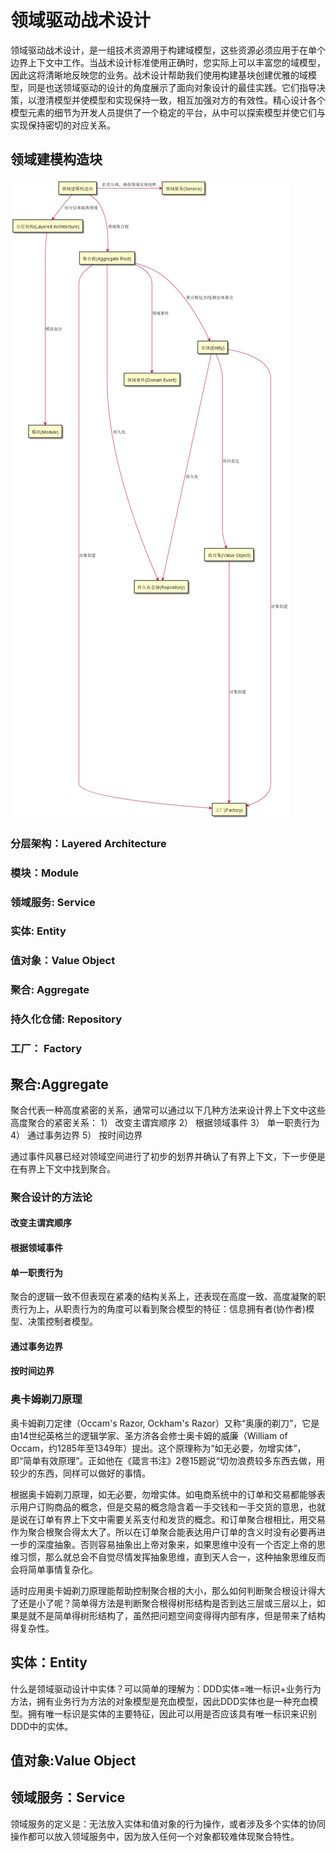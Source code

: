 # 领域驱动战术设计

领域驱动战术设计，是一组技术资源用于构建域模型，这些资源必须应用于在单个边界上下文中工作。当战术设计标准使用正确时，您实际上可以丰富您的域模型，因此这将清晰地反映您的业务。战术设计帮助我们使用构建基块创建优雅的域模型，同是也送领域驱动的设计的角度展示了面向对象设计的最佳实践。它们指导决策，以澄清模型并使模型和实现保持一致，相互加强对方的有效性。精心设计各个模型元素的细节为开发人员提供了一个稳定的平台，从中可以探索模型并使它们与实现保持密切的对应关系。


## 领域建模构造块

![Build Block](https://github.com/stonenice/articles/blob/main/DDD/images/building-block.png)

### 分层架构：Layered Architecture
### 模块：Module
### 领域服务: Service
### 实体: Entity
### 值对象：Value Object
### 聚合: Aggregate
### 持久化仓储: Repository
### 工厂： Factory 

## 聚合:Aggregate
聚合代表一种高度紧密的关系，通常可以通过以下几种方法来设计界上下文中这些高度聚合的紧密关系：
1） 改变主谓宾顺序
2） 根据领域事件
3） 单一职责行为
4） 通过事务边界
5） 按时间边界

通过事件风暴已经对领域空间进行了初步的划界并确认了有界上下文，下一步便是在有界上下文中找到聚合。


### 聚合设计的方法论

#### 改变主谓宾顺序

#### 根据领域事件

#### 单一职责行为
聚合的逻辑一致不但表现在紧凑的结构关系上，还表现在高度一致、高度凝聚的职责行为上，从职责行为的角度可以看到聚合模型的特征：信息拥有者(协作者)模型、决策控制者模型。


#### 通过事务边界

#### 按时间边界

### 奥卡姆剃刀原理
奥卡姆剃刀定律（Occam's Razor, Ockham's Razor）又称“奥康的剃刀”，它是由14世纪英格兰的逻辑学家、圣方济各会修士奥卡姆的威廉（William of Occam，约1285年至1349年）提出。这个原理称为“如无必要，勿增实体”，即“简单有效原理”。正如他在《箴言书注》2卷15题说“切勿浪费较多东西去做，用较少的东西，同样可以做好的事情。

根据奥卡姆剃刀原理，如无必要，勿增实体。如电商系统中的订单和交易都能够表示用户订购商品的概念，但是交易的概念隐含着一手交钱和一手交货的意思，也就是说在订单有界上下文中需要关系支付和发货的概念。和订单聚合根相比，用交易作为聚合根聚合得太大了。所以在订单聚合能表达用户订单的含义时没有必要再进一步的深度抽象。否则容易抽象出上帝对象来，如果思维中没有一个否定上帝的思维习惯，那么就总会不自觉尽情发挥抽象思维，直到天人合一，这种抽象思维反而会将简单事情复杂化。

适时应用奥卡姆剃刀原理能帮助控制聚合根的大小，那么如何判断聚合根设计得大了还是小了呢？简单得方法是判断聚合根得树形结构是否到达三层或三层以上，如果是就不是简单得树形结构了，虽然把问题空间变得得内部有序，但是带来了结构得复杂性。


## 实体：Entity
什么是领域驱动设计中实体？可以简单的理解为：DDD实体=唯一标识+业务行为方法，拥有业务行为方法的对象模型是充血模型，因此DDD实体也是一种充血模型。拥有唯一标识是实体的主要特征，因此可以用是否应该具有唯一标识来识别DDD中的实体。

## 值对象:Value Object

## 领域服务：Service
领域服务的定义是：无法放入实体和值对象的行为操作，或者涉及多个实体的协同操作都可以放入领域服务中，因为放入任何一个对象都较难体现聚合特性。


